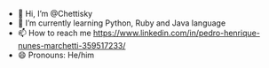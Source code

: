 - 👋 Hi, I’m @Chettisky
- 🌱 I’m currently learning Python, Ruby and Java language
- 📫 How to reach me https://www.linkedin.com/in/pedro-henrique-nunes-marchetti-359517233/
- 😄 Pronouns: He/him

<!---
Chettisky/Chettisky is a ✨ special ✨ repository because its `README.md` (this file) appears on your GitHub profile.
You can click the Preview link to take a look at your changes.
--->
